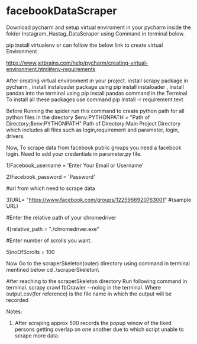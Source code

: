 # facebookDataScraper

Download pycharm and setup virtual enviroment in your pycharm inside the folder Instagram_Hastag_DataScraper using Command in terminal below.

pip install virtualenv or can follow the below link to create virtual Environment

https://www.jetbrains.com/help/pycharm/creating-virtual-environment.html#env-requirements

After creating virtual environment in your project. install scrapy package in pycharm , install instaloader package using pip install instaloader , install pandas into the terminal using pip install pandas command in the Terminal To install all these packages use command pip install -r requirement.text

Before Running the spider run this command to create python path for all python files in the directory $env:PYTHONPATH = "Path of Directory;$env:PYTHONPATH" Path of Directory:Main Project Directory which includes all files such as login,requirement and parameter, login, drivers.

Now,
To scrape data from facebook public groups you need a facebook login. Need to add your credentials in parameter.py file.

1)Facebook_username = 'Enter Your Email or Username'

2)Facebook_password = 'Password'

#url from which need to scrape data

3)URL= "https://www.facebook.com/groups/1225966920763001" #(sample URL)

#Enter the relative path of your chromedriver

4)relative_path = "./chromedriver.exe"

#Enter number of scrolls you want.

5)noOfScrolls = 100 

 Now Go to the scraperSkeleton(outer) directory using command in terminal mentined below cd .\scraperSkeleton\

After reaching to the scraperSkeleton directory Run following command in terminal. scrapy crawl fbCrawler --nolog in the terminal. Where output.csv(for reference) is the file name in which the output will be recorded

Notes:
1) After scraping approx 500 records the popup winow of the liked persons getting overlap on one another due to which script unable to scrape more data.
